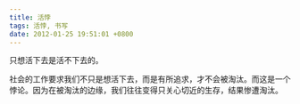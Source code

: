 ```yaml
---
title: 活悖
tags: 活悖, 书写
date: 2012-01-25 19:51:01 +0800
---
```



只想活下去是活不下去的。

社会的工作要求我们不只是想活下去，而是有所追求，才不会被淘汰。而这是一个悖论。因为在被淘汰的边缘，我们往往变得只关心切近的生存，结果惨遭淘汰。

